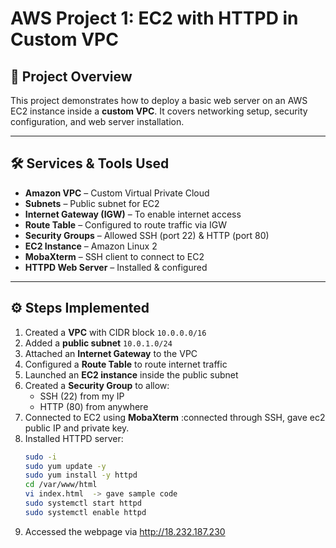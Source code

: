 # AWS Project 1: EC2 with HTTPD in Custom VPC

## 📌 Project Overview

This project demonstrates how to deploy a basic web server on an AWS EC2 instance inside a **custom VPC**. It covers networking setup, security configuration, and web server installation.

---

## 🛠️ Services & Tools Used

- **Amazon VPC** – Custom Virtual Private Cloud
- **Subnets** – Public subnet for EC2
- **Internet Gateway (IGW)** – To enable internet access
- **Route Table** – Configured to route traffic via IGW
- **Security Groups** – Allowed SSH (port 22) & HTTP (port 80)
- **EC2 Instance** – Amazon Linux 2
- **MobaXterm** – SSH client to connect to EC2
- **HTTPD Web Server** – Installed & configured

---

## ⚙️ Steps Implemented

1. Created a **VPC** with CIDR block `10.0.0.0/16`
2. Added a **public subnet** `10.0.1.0/24`
3. Attached an **Internet Gateway** to the VPC
4. Configured a **Route Table** to route internet traffic
5. Launched an **EC2 instance** inside the public subnet
6. Created a **Security Group** to allow:
   - SSH (22) from my IP
   - HTTP (80) from anywhere
7. Connected to EC2 using **MobaXterm** :connected through SSH, gave ec2 public IP and private key.
8. Installed HTTPD server:
   ```bash
   sudo -i
   sudo yum update -y
   sudo yum install -y httpd
   cd /var/www/html
   vi index.html  -> gave sample code
   sudo systemctl start httpd
   sudo systemctl enable httpd
   ```
9. Accessed the webpage via http://18.232.187.230
